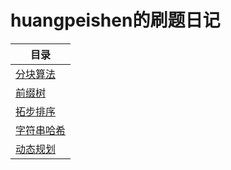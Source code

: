# huangpeishen的刷题日记
| 目录 |
| --- | 
| [分块算法](./分块算法.md) |
| [前缀树](./前缀树.md) |
| [拓步排序](./拓补排序.md) |
| [字符串哈希](./字符串哈希.md) |
| [动态规划](./动态规划.md) |

